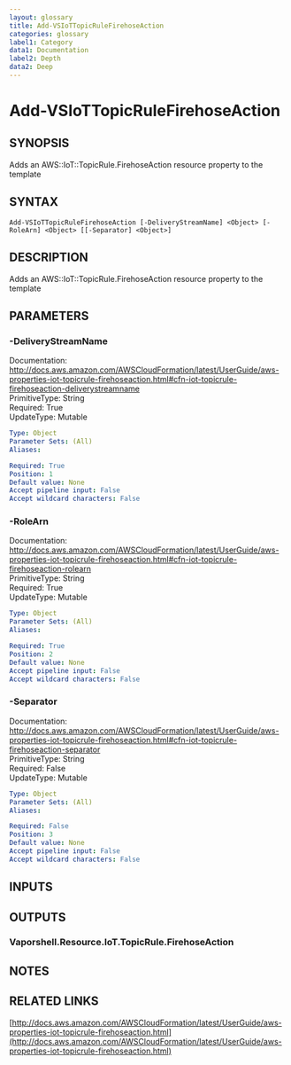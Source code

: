 ```yaml
---
layout: glossary
title: Add-VSIoTTopicRuleFirehoseAction
categories: glossary
label1: Category
data1: Documentation
label2: Depth
data2: Deep
---
```


# Add-VSIoTTopicRuleFirehoseAction

## SYNOPSIS
Adds an AWS::IoT::TopicRule.FirehoseAction resource property to the template

## SYNTAX

```
Add-VSIoTTopicRuleFirehoseAction [-DeliveryStreamName] <Object> [-RoleArn] <Object> [[-Separator] <Object>]
```

## DESCRIPTION
Adds an AWS::IoT::TopicRule.FirehoseAction resource property to the template

## PARAMETERS

### -DeliveryStreamName
Documentation: http://docs.aws.amazon.com/AWSCloudFormation/latest/UserGuide/aws-properties-iot-topicrule-firehoseaction.html#cfn-iot-topicrule-firehoseaction-deliverystreamname    
PrimitiveType: String    
Required: True    
UpdateType: Mutable

```yaml
Type: Object
Parameter Sets: (All)
Aliases: 

Required: True
Position: 1
Default value: None
Accept pipeline input: False
Accept wildcard characters: False
```

### -RoleArn
Documentation: http://docs.aws.amazon.com/AWSCloudFormation/latest/UserGuide/aws-properties-iot-topicrule-firehoseaction.html#cfn-iot-topicrule-firehoseaction-rolearn    
PrimitiveType: String    
Required: True    
UpdateType: Mutable

```yaml
Type: Object
Parameter Sets: (All)
Aliases: 

Required: True
Position: 2
Default value: None
Accept pipeline input: False
Accept wildcard characters: False
```

### -Separator
Documentation: http://docs.aws.amazon.com/AWSCloudFormation/latest/UserGuide/aws-properties-iot-topicrule-firehoseaction.html#cfn-iot-topicrule-firehoseaction-separator    
PrimitiveType: String    
Required: False    
UpdateType: Mutable

```yaml
Type: Object
Parameter Sets: (All)
Aliases: 

Required: False
Position: 3
Default value: None
Accept pipeline input: False
Accept wildcard characters: False
```

## INPUTS

## OUTPUTS

### Vaporshell.Resource.IoT.TopicRule.FirehoseAction

## NOTES

## RELATED LINKS

[http://docs.aws.amazon.com/AWSCloudFormation/latest/UserGuide/aws-properties-iot-topicrule-firehoseaction.html](http://docs.aws.amazon.com/AWSCloudFormation/latest/UserGuide/aws-properties-iot-topicrule-firehoseaction.html)

